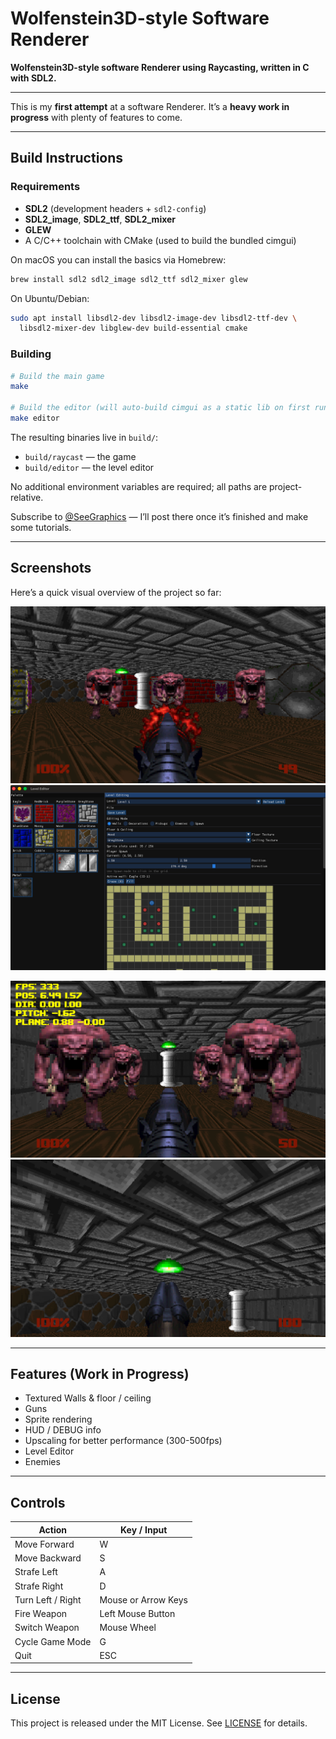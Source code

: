# Wolfenstein3D-style Software Renderer

**Wolfenstein3D-style software Renderer using Raycasting, written in C with SDL2.**

---

This is my **first attempt** at a software Renderer.
It’s a **heavy work in progress** with plenty of features to come.

---

## Build Instructions

### Requirements

- **SDL2** (development headers + `sdl2-config`)
- **SDL2_image**, **SDL2_ttf**, **SDL2_mixer**
- **GLEW**
- A C/C++ toolchain with CMake (used to build the bundled cimgui)

On macOS you can install the basics via Homebrew:

```bash
brew install sdl2 sdl2_image sdl2_ttf sdl2_mixer glew
```

On Ubuntu/Debian:

```bash
sudo apt install libsdl2-dev libsdl2-image-dev libsdl2-ttf-dev \
  libsdl2-mixer-dev libglew-dev build-essential cmake
```

### Building

```bash
# Build the main game
make

# Build the editor (will auto-build cimgui as a static lib on first run)
make editor
```

The resulting binaries live in `build/`:

- `build/raycast` — the game
- `build/editor` — the level editor

No additional environment variables are required; all paths are project-relative.

Subscribe to [@SeeGraphics](https://www.youtube.com/@SeeGraphics) — I’ll post there once it’s finished and make some tutorials.

---

## Screenshots

Here’s a quick visual overview of the project so far:

![Enemies](images/Enemies.png) ![Editor](images/Editor.png)

![Debug](images/Debug.png) ![Pitch](images/Pitch.png)

---

## Features (Work in Progress)

- Textured Walls & floor / ceiling
- Guns
- Sprite rendering
- HUD / DEBUG info
- Upscaling for better performance (300-500fps)
- Level Editor
- Enemies

---

## Controls

| Action            | Key / Input         |
| ----------------- | ------------------- |
| Move Forward      | W                   |
| Move Backward     | S                   |
| Strafe Left       | A                   |
| Strafe Right      | D                   |
| Turn Left / Right | Mouse or Arrow Keys |
| Fire Weapon       | Left Mouse Button   |
| Switch Weapon     | Mouse Wheel         |
| Cycle Game Mode   | G                   |
| Quit              | ESC                 |

---

## License

This project is released under the MIT License. See [LICENSE](LICENSE) for details.
